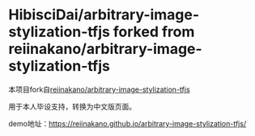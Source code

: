 # HibisciDai/arbitrary-image-stylization-tfjs forked from reiinakano/arbitrary-image-stylization-tfjs

本项目fork自[reiinakano/arbitrary-image-stylization-tfjs
](https://github.com/reiinakano/arbitrary-image-stylization-tfjs)

用于本人毕设支持，转换为中文版页面。

demo地址：https://reiinakano.github.io/arbitrary-image-stylization-tfjs/